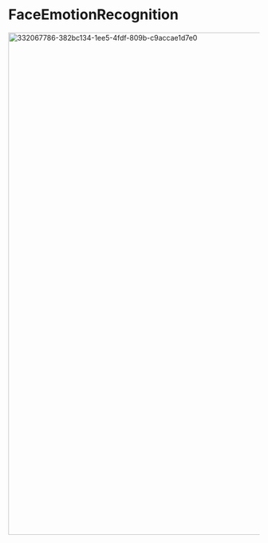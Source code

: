 # FaceEmotionRecognition

<img width="1911" height="1008" alt="332067786-382bc134-1ee5-4fdf-809b-c9accae1d7e0" src="https://github.com/user-attachments/assets/0693f207-4a04-4dcc-9c3e-10d6a7f9a952" />
